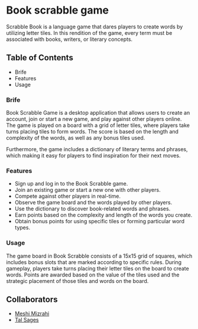 # Book scrabble game
Scrabble Book is a language game that dares players to create words by utilizing letter tiles. In this rendition of the game, every term must be associated with books, writers, or literary concepts.
## Table of Contents
- Brife
- Features
- Usage

 ### Brife
 
Book Scrabble Game is a desktop application that allows users to create an account, join or start a new game, and play against other players online. 
The game is played on a board with a grid of letter tiles, where players take turns placing tiles to form words. The score is based on the length and complexity of the words, as well as any bonus tiles used.

Furthermore, the game includes a dictionary of literary terms and phrases, which making it easy for players to find inspiration for their next moves.

### Features
- Sign up and log in to the Book Scrabble game.
- Join an existing game or start a new one with other players.
- Compete against other players in real-time.
- Observe the game board and the words played by other players.
- Use the dictionary to discover book-related words and phrases.
- Earn points based on the complexity and length of the words you create.
- Obtain bonus points for using specific tiles or forming particular word types.

### Usage
The game board in Book Scrabble consists of a 15x15 grid of squares, which includes bonus slots that are marked according to specific rules. During gameplay, players take turns placing their letter tiles on the board to create words. Points are awarded based on the value of the tiles used and the strategic placement of those tiles and words on the board.

## Collaborators
* [Meshi Mizrahi](https://github.com/MeshiMizrahi)
* [Tal Sages](https://github.com/TalSages)


